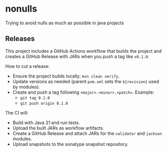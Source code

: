 # nonulls
Trying to avoid nulls as much as possible in java projects

## Releases
This project includes a GitHub Actions workflow that builds the project and creates a GitHub Release with JARs when you push a tag like `v0.1.0`.

How to cut a release:
- Ensure the project builds locally: `mvn clean verify`.
- Update versions as needed (parent `pom.xml` sets the `${revision}` used by modules).
- Create and push a tag following `<major>.<minor>.<patch>`.
  Example:
  - `git tag 0.1.0`
  - `git push origin 0.1.0`

The CI will:
- Build with Java 21 and run tests.
- Upload the built JARs as workflow artifacts.
- Create a GitHub Release and attach JARs for the `validator` and `jackson` modules.
- Upload snapshots to the sonatype snapshot repository.